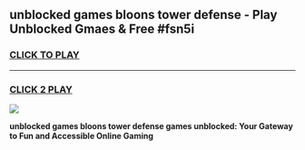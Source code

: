 
## unblocked games bloons tower defense - Play Unblocked Gmaes & Free #fsn5i
<h3>
<a href="https://news.freeplayer.one?title=unblocked_games_bloons_tower_defense&ref=24F">CLICK TO PLAY</a></h3>
<hr>

<h3>
<a href="https://news.freeplayer.one?title=unblocked_games_bloons_tower_defense&ref=24F">CLICK 2 PLAY</a>
  
</h3>

<a href="https://news.freeplayer.one?title=unblocked_games_bloons_tower_defense&ref=24F/"><img src="https://clearcache.store/games.png"></a>


**unblocked games bloons tower defense games unblocked: Your Gateway to Fun and Accessible Online Gaming**
